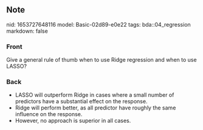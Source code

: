 ## Note
nid: 1653727648116
model: Basic-02d89-e0e22
tags: bda::04_regression
markdown: false

### Front
Give a general rule of thumb when to use Ridge regression and when to use LASSO?

### Back
<ul>
  <li>LASSO will outperform Ridge in cases where a small number of
  predictors have a substantial effect on the response.
  <li>Ridge will perform better, as all predictor have roughly the
  same influence on the response.
  <li>However, no approach is superior in all cases.
</ul>
